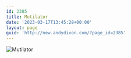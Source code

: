 ```yaml
---
id: 2385
title: Mutilator
date: '2023-03-17T13:45:28+00:00'
layout: page
guid: 'http://new.andydixon.com/?page_id=2385'
---
```


![Mutilator](https://i0.wp.com/assets.g8x2.ldn.idrivee2-23.com/posters/Mutilator%2001.jpg?w=1200&ssl=1 "Mutilator")
